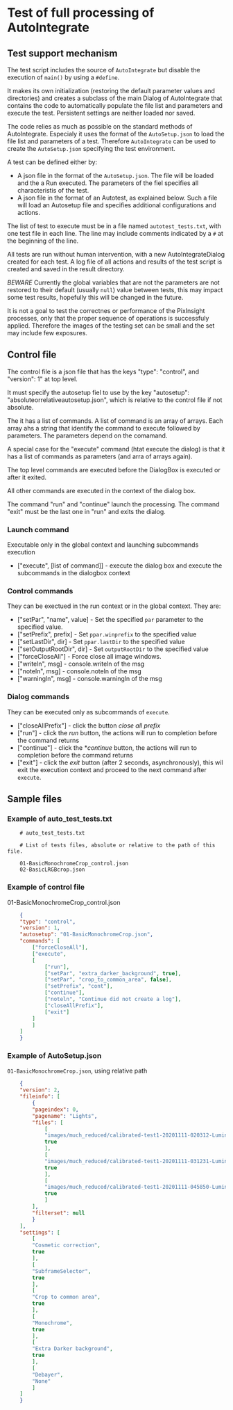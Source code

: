# Test of full processing of AutoIntegrate

## Test support mechanism

The test script includes the source of `AutoIntegrate` but disable the execution of `main()` by using a `#define`.

It makes its own initialization (restoring the default parameter values and directories) and
creates a subclass of the main Dialog of AutoIntegrate that contains the code to automatically populate the file list and
parameters and execute the test.
Persistent settings are neither loaded nor saved.

The code relies as much as possible on the standard methods of AutoIntegrate. Especialy it uses the format of the
`AutoSetup.json` to load the file list and parameters of a test. 
Therefore `AutoIntegrate` can be used to create the `AutoSetup.json` specifying the test environment.

A test can be defined either by:

- A json file in the format of the `AutoSetup.json`. The file will be loaded and the a Run executed. The parameters
of the fiel specifies all characteristis of the test.
- A json file in the format of an Autotest, as explained below. Such a file will load an Autosetup file and specifies
additional configurations and actions.

The list of test to execute must be in a file named `autotest_tests.txt`, with one test file in each line.
The line may include comments indicated by a `#` at the beginning of the line.

All tests are run without human intervention, with a new AutoIntegrateDialog created for each test.
A log file of all actions and results of the test script is created and saved in the result directory.

*BEWARE* Currently the global variables that are not the parameters are not restored to their default (usually `null`)
value between tests, this may impact some test results, hopefully this will be changed in the future.

It is not a goal to test the correctnes or performance of the PixInsight processes, only that the proper sequence of
operations is successfuly applied. Therefore the images of the testing set can be small and the set may include few exposures.

## Control file

The control file is a json file that has the keys "type": "control", and "version": 1" at top level.

It must specify the autosetup fiel to use by the key "autosetup": "absoluteorrelativeautosetup.json",
which is relative to the control file if not absolute.

The it has a list of commands.  A list of command is an array of arrays.
Each array ahs a string that identify the command to execute followed by parameters. 
The parameters depend on the comamand.

A special case for the "execute" command (htat execute the dialog) is that it has a list of commands
as parameters (and arra of arrays again).

The top level commands are executed before the DialogBox is executed or after it exited.

All other commands are executed in the context of the dialog box.

The command "run" and "continue" launch the processing.
The command "exit" must be the last one in "run" and exits the dialog.

### Launch command

Executable only in the global context and launching subcommands execution

- ["execute", [list of command]] - execute the dialog box and execute the subcommands in the dialogbox context

### Control commands

They can be exectued in the run context or in the global context. They are:

- ["setPar", "name", value] - Set the specified `par` parameter to the specified value.
- ["setPrefix", prefix] - Set `ppar.winprefix` to the specified value
- ["setLastDir", dir] - Set `ppar.lastDir` to the specified value
- ["setOutputRootDir", dir] - Set `outputRootDir` to the specified value
- ["forceCloseAll"] - Force close all image windows.
- ["writeln", msg] - console.writeln of the msg
- ["noteln", msg] - console.noteln of the msg
- ["warningln", msg] - console.warningln of the msg

### Dialog commands

They can be executed only as subcommands of `execute`.

- ["closeAllPrefix"] - click the button *close all prefix*
- ["run"] - click the *run* button, the actions will run to completion before the command returns
- ["continue"] - click the **continue* button, the actions will run to completion before the command returns
- ["exit"] - click the *exit* button (after 2 seconds, asynchronously), this wil exit the execution context  and
proceed to the next command after `execute`.
  
## Sample files

### Example of auto_test_tests.txt

```
    # auto_test_tests.txt

    # List of tests files, absolute or relative to the path of this file.

    01-BasicMonochromeCrop_control.json
    02-BasicLRGBcrop.json
```

### Example of control file

01-BasicMonochromeCrop_control.json

```json
    {
    "type": "control",
    "version": 1,
    "autosetup": "01-BasicMonochromeCrop.json",
    "commands": [
        ["forceCloseAll"],
        ["execute", 
        [
            ["run"],
            ["setPar", "extra_darker_background", true],
            ["setPar", "crop_to_common_area", false],
            ["setPrefix", "cont"],
            ["continue"],
            ["noteln", "Continue did not create a log"],
            ["closeAllPrefix"],
            ["exit"]
        ]
        ]
    ]
    }
```


### Example of AutoSetup.json

`01-BasicMonochromeCrop.json`, using relative path

```json
    {
    "version": 2,
    "fileinfo": [
        {
        "pageindex": 0,
        "pagename": "Lights",
        "files": [
            [
            "images/much_reduced/calibrated-test1-20201111-020312-Luminance-BIN2-W-300-001.fit",
            true
            ],
            [
            "images/much_reduced/calibrated-test1-20201111-031231-Luminance-BIN2-W-300-009.fit",
            true
            ],
            [
            "images/much_reduced/calibrated-test1-20201111-045850-Luminance-BIN2-W-300-010.fit",
            true
            ]
        ],
        "filterset": null
        }
    ],
    "settings": [
        [
        "Cosmetic correction",
        true
        ],
        [
        "SubframeSelector",
        true
        ],
        [
        "Crop to common area",
        true
        ],
        [
        "Monochrome",
        true
        ],
        [
        "Extra Darker background",
        true
        ],
        [
        "Debayer",
        "None"
        ]
    ]
    }
```
